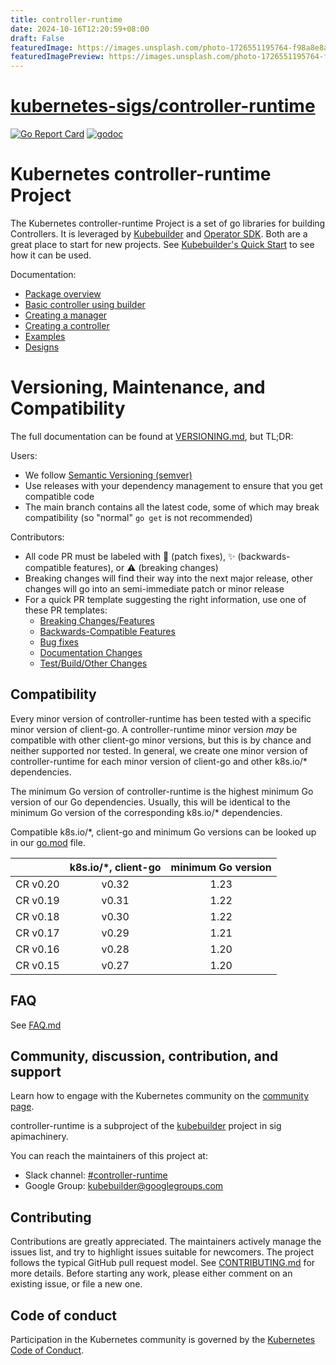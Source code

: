 ```yaml
---
title: controller-runtime
date: 2024-10-16T12:20:59+08:00
draft: False
featuredImage: https://images.unsplash.com/photo-1726551195764-f98a8e8a57c3?ixid=M3w0NjAwMjJ8MHwxfHJhbmRvbXx8fHx8fHx8fDE3MjkwNTIzNzh8&ixlib=rb-4.0.3
featuredImagePreview: https://images.unsplash.com/photo-1726551195764-f98a8e8a57c3?ixid=M3w0NjAwMjJ8MHwxfHJhbmRvbXx8fHx8fHx8fDE3MjkwNTIzNzh8&ixlib=rb-4.0.3
---
```


# [kubernetes-sigs/controller-runtime](https://github.com/kubernetes-sigs/controller-runtime)

[![Go Report Card](https://goreportcard.com/badge/sigs.k8s.io/controller-runtime)](https://goreportcard.com/report/sigs.k8s.io/controller-runtime)
[![godoc](https://pkg.go.dev/badge/sigs.k8s.io/controller-runtime)](https://pkg.go.dev/sigs.k8s.io/controller-runtime)

# Kubernetes controller-runtime Project

The Kubernetes controller-runtime Project is a set of go libraries for building
Controllers. It is leveraged by [Kubebuilder](https://book.kubebuilder.io/) and
[Operator SDK](https://github.com/operator-framework/operator-sdk). Both are
a great place to start for new projects. See
[Kubebuilder's Quick Start](https://book.kubebuilder.io/quick-start.html) to
see how it can be used.

Documentation:

- [Package overview](https://pkg.go.dev/sigs.k8s.io/controller-runtime/pkg)
- [Basic controller using builder](https://pkg.go.dev/sigs.k8s.io/controller-runtime/pkg/builder#example-Builder)
- [Creating a manager](https://pkg.go.dev/sigs.k8s.io/controller-runtime/pkg/manager#example-New)
- [Creating a controller](https://pkg.go.dev/sigs.k8s.io/controller-runtime/pkg/controller#example-New)
- [Examples](https://github.com/kubernetes-sigs/controller-runtime/blob/main/examples)
- [Designs](https://github.com/kubernetes-sigs/controller-runtime/blob/main/designs)

# Versioning, Maintenance, and Compatibility

The full documentation can be found at [VERSIONING.md](VERSIONING.md), but TL;DR:

Users:

- We follow [Semantic Versioning (semver)](https://semver.org)
- Use releases with your dependency management to ensure that you get compatible code
- The main branch contains all the latest code, some of which may break compatibility (so "normal" `go get` is not recommended)

Contributors:

- All code PR must be labeled with :bug: (patch fixes), :sparkles: (backwards-compatible features), or :warning: (breaking changes)
- Breaking changes will find their way into the next major release, other changes will go into an semi-immediate patch or minor release
- For a quick PR template suggesting the right information, use one of these PR templates:
  * [Breaking Changes/Features](/.github/PULL_REQUEST_TEMPLATE/breaking_change.md)
  * [Backwards-Compatible Features](/.github/PULL_REQUEST_TEMPLATE/compat_feature.md)
  * [Bug fixes](/.github/PULL_REQUEST_TEMPLATE/bug_fix.md)
  * [Documentation Changes](/.github/PULL_REQUEST_TEMPLATE/docs.md)
  * [Test/Build/Other Changes](/.github/PULL_REQUEST_TEMPLATE/other.md)

## Compatibility

Every minor version of controller-runtime has been tested with a specific minor version of client-go. A controller-runtime minor version *may* be compatible with
other client-go minor versions, but this is by chance and neither supported nor tested. In general, we create one minor version of controller-runtime
for each minor version of client-go and other k8s.io/* dependencies.

The minimum Go version of controller-runtime is the highest minimum Go version of our Go dependencies. Usually, this will
be identical to the minimum Go version of the corresponding k8s.io/* dependencies.

Compatible k8s.io/*, client-go and minimum Go versions can be looked up in our [go.mod](go.mod) file.

|          | k8s.io/*, client-go | minimum Go version |
|----------|:-------------------:|:------------------:|
| CR v0.20 |        v0.32        |        1.23        |
| CR v0.19 |        v0.31        |        1.22        |
| CR v0.18 |        v0.30        |        1.22        |
| CR v0.17 |        v0.29        |        1.21        |
| CR v0.16 |        v0.28        |        1.20        |
| CR v0.15 |        v0.27        |        1.20        |

## FAQ

See [FAQ.md](FAQ.md)

## Community, discussion, contribution, and support

Learn how to engage with the Kubernetes community on the [community page](http://kubernetes.io/community/).

controller-runtime is a subproject of the [kubebuilder](https://github.com/kubernetes-sigs/kubebuilder) project
in sig apimachinery.

You can reach the maintainers of this project at:

- Slack channel: [#controller-runtime](https://kubernetes.slack.com/archives/C02MRBMN00Z)
- Google Group: [kubebuilder@googlegroups.com](https://groups.google.com/forum/#!forum/kubebuilder)

## Contributing

Contributions are greatly appreciated. The maintainers actively manage the issues list, and try to highlight issues suitable for newcomers.
The project follows the typical GitHub pull request model. See [CONTRIBUTING.md](CONTRIBUTING.md) for more details.
Before starting any work, please either comment on an existing issue, or file a new one.

## Code of conduct

Participation in the Kubernetes community is governed by the [Kubernetes Code of Conduct](code-of-conduct.md).
